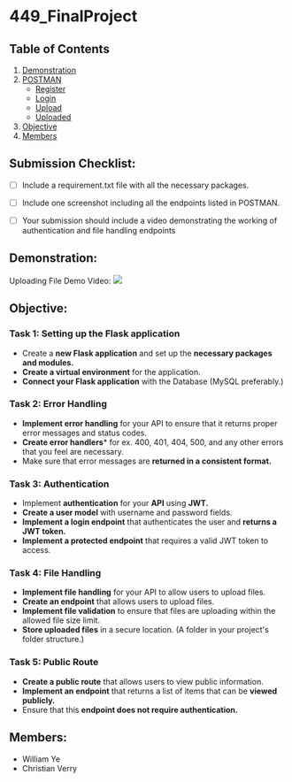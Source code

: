 # 449_FinalProject
## Table of Contents
1. [Demonstration](https://github.com/Phuoc-Nguyen-CS/449_MidtermProject#demonstration)
2. [POSTMAN](https://github.com/Phuoc-Nguyen-CS/449_MidtermProject#postman)
   - [Register](https://github.com/Phuoc-Nguyen-CS/449_MidtermProject#register)
   - [Login](https://github.com/Phuoc-Nguyen-CS/449_MidtermProject#login)
   - [Upload](https://github.com/Phuoc-Nguyen-CS/449_MidtermProject#upload)
   - [Uploaded](https://github.com/Phuoc-Nguyen-CS/449_MidtermProject#uploaded)
3. [Objective](https://github.com/Phuoc-Nguyen-CS/449_MidtermProject#objective)
4. [Members](https://github.com/Phuoc-Nguyen-CS/449_MidtermProject#members)


## Submission Checklist:
 - [ ] Include a requirement.txt file with all the necessary packages.
 - [ ] Include one screenshot including all the endpoints listed in POSTMAN.
 - [ ] Your submission should include a video demonstrating the working of authentication and file handling endpoints


## Demonstration:

Uploading File Demo Video:
[![](https://i0.wp.com/css-tricks.com/wp-content/uploads/2015/11/drag-drop-upload-1.gif?ssl=1)](https://www.youtube.com/watch?v=dz6Oh0MD9Ds&ab_channel=PhuocNguyen)
 
## Objective:
### Task 1: Setting up the Flask application
* Create a **new Flask application** and set up the **necessary packages and modules.**
* **Create a virtual environment** for the application.
* **Connect your Flask application** with the Database (MySQL preferably.)
### Task 2: Error Handling
* **Implement error handling** for your API to ensure that it returns proper error messages and status codes.
* **Create error handlers*** for ex. 400, 401, 404, 500, and any other errors that you feel
are necessary.
* Make sure that error messages are **returned in a consistent format.**
### Task 3: Authentication
* Implement **authentication** for your **API** using **JWT.**
* **Create a user model** with username and password fields.
* **Implement a login endpoint** that authenticates the user and **returns a JWT token.**
* **Implement a protected endpoint** that requires a valid JWT token to access.
### Task 4: File Handling
* **Implement file handling** for your API to allow users to upload files.
* **Create an endpoint** that allows users to upload files. 
* **Implement file validation** to ensure that files are uploading within the allowed file size limit.
* **Store uploaded files** in a secure location. (A folder in your project's folder structure.)
### Task 5: Public Route
* **Create a public route** that allows users to view public information.
* **Implement an endpoint** that returns a list of items that can be **viewed publicly.**
* Ensure that this **endpoint does not require authentication.**

## Members:
* William Ye
* Christian Verry
